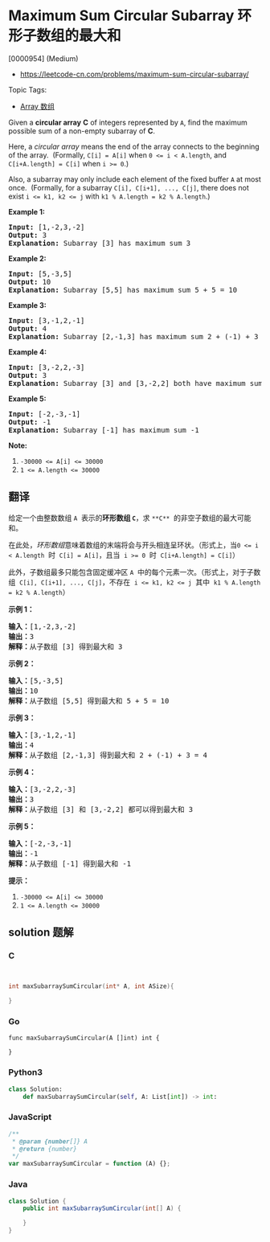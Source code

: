 # Maximum Sum Circular Subarray 环形子数组的最大和

[0000954] (Medium)

- https://leetcode-cn.com/problems/maximum-sum-circular-subarray/

Topic Tags:

- [Array 数组](https://leetcode-cn.com/tag/array/)

Given a **circular array** **C** of integers represented by `A`, find the maximum possible sum of a non-empty subarray of **C**.

Here, a *circular array* means the end of the array connects to the beginning of the array.  (Formally, `C[i] = A[i]` when `0 <= i < A.length`, and `C[i+A.length] = C[i]` when `i >= 0`.)

Also, a subarray may only include each element of the fixed buffer `A` at most once.  (Formally, for a subarray `C[i], C[i+1], ..., C[j]`, there does not exist `i <= k1, k2 <= j` with `k1 % A.length = k2 % A.length`.)

**Example 1:**

<pre><strong>Input: </strong><span id="example-input-1-1">[1,-2,3,-2]</span>
<strong>Output: </strong><span id="example-output-1">3
<strong>Explanation: </strong>Subarray [3] has maximum sum 3</span>
</pre>

**Example 2:**

<pre><strong>Input: </strong><span id="example-input-2-1">[5,-3,5]</span>
<strong>Output: </strong><span id="example-output-2">10
</span><span id="example-output-3"><strong>Explanation:</strong>&nbsp;</span><span id="example-output-1">Subarray [5,5] has maximum sum </span><span>5 + 5 = 10</span>
</pre>

**Example 3:**

<pre><strong>Input: </strong><span id="example-input-3-1">[3,-1,2,-1]</span>
<strong>Output: </strong><span id="example-output-3">4
<strong>Explanation:</strong>&nbsp;</span><span id="example-output-1">Subarray [2,-1,3] has maximum sum </span><span>2 + (-1) + 3 = 4</span>
</pre>

**Example 4:**

<pre><strong>Input: </strong><span id="example-input-4-1">[3,-2,2,-3]</span>
<strong>Output: </strong><span id="example-output-4">3
</span><span id="example-output-3"><strong>Explanation:</strong>&nbsp;</span><span id="example-output-1">Subarray [3] and [3,-2,2] both have maximum sum </span><span>3</span>
</pre>

**Example 5:**

<pre><strong>Input: </strong><span id="example-input-5-1">[-2,-3,-1]</span>
<strong>Output: </strong><span id="example-output-5">-1
</span><span id="example-output-3"><strong>Explanation:</strong>&nbsp;</span><span id="example-output-1">Subarray [-1] has maximum sum -1</span>
</pre>

**Note:**

1.  `-30000 <= A[i] <= 30000`
2.  `1 <= A.length <= 30000`

## 翻译

给定一个由整数数组 `A`  表示的**环形数组 `C`**，求 `**C**`  的非空子数组的最大可能和。

在此处，*环形数组*意味着数组的末端将会与开头相连呈环状。（形式上，当`0 <= i < A.length`  时  `C[i] = A[i]`，且当  `i >= 0`  时  `C[i+A.length] = C[i]`）

此外，子数组最多只能包含固定缓冲区 `A`  中的每个元素一次。（形式上，对于子数组  `C[i], C[i+1], ..., C[j]`，不存在  `i <= k1, k2 <= j`  其中  `k1 % A.length = k2 % A.length`）

**示例 1：**

<pre><strong>输入：</strong>[1,-2,3,-2]
<strong>输出：</strong>3
<strong>解释：</strong>从子数组 [3] 得到最大和 3
</pre>

**示例 2：**

<pre><strong>输入：</strong>[5,-3,5]
<strong>输出：</strong>10
<strong>解释：</strong>从子数组 [5,5] 得到最大和 5 + 5 = 10
</pre>

**示例 3：**

<pre><strong>输入：</strong>[3,-1,2,-1]
<strong>输出：</strong>4
<strong>解释：</strong>从子数组 [2,-1,3] 得到最大和 2 + (-1) + 3 = 4
</pre>

**示例 4：**

<pre><strong>输入：</strong>[3,-2,2,-3]
<strong>输出：</strong>3
<strong>解释：</strong>从子数组 [3] 和 [3,-2,2] 都可以得到最大和 3
</pre>

**示例 5：**

<pre><strong>输入：</strong>[-2,-3,-1]
<strong>输出：</strong>-1
<strong>解释：</strong>从子数组 [-1] 得到最大和 -1
</pre>

**提示：**

1.  `-30000 <= A[i] <= 30000`
2.  `1 <= A.length <= 30000`

## solution 题解

### C

```c


int maxSubarraySumCircular(int* A, int ASize){

}
```

### Go

```golang
func maxSubarraySumCircular(A []int) int {

}
```

### Python3

```python
class Solution:
    def maxSubarraySumCircular(self, A: List[int]) -> int:
```

### JavaScript

```javascript
/**
 * @param {number[]} A
 * @return {number}
 */
var maxSubarraySumCircular = function (A) {};
```

### Java

```java
class Solution {
    public int maxSubarraySumCircular(int[] A) {

    }
}
```
